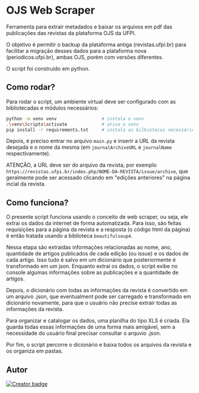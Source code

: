 # OJS Web Scraper
Ferramenta para extrair metadados e baixar os arquivos em pdf das publicações das revistas da plataforma OJS da UFPI.

O objetivo é permitir o backup da plataforma antiga (revistas.ufpi.br) para facilitar a migração desses dados para a plataforma nova (periodicos.ufpi.br), ambas OJS, porém com versões diferentes.

O script foi construído em python.

## Como rodar?
Para rodar o script, um ambiente virtual deve ser configurado com as bibliotecadas e módulos necessários:

~~~ bash
python -m venv venv                 # instala o venv
.\venv\Scripts\activate             # ativa o venv
pip install -r requirements.txt     # instala as bilbiotecas necessários no ambiente virtual
~~~

Depois, é preciso entrar no arquivo ```main.py``` e inserir a URL da revista desejada e o nome da mesma (em ```journalArchiveURL``` e ```journalName``` respectivamente).

ATENÇÃO, a URL deve ser do arquivo da revista, por exemplo ```https://revistas.ufpi.br/index.php/NOME-DA-REVISTA/issue/archive```, que geralmente pode ser acessado clicando em "edições anteriores" na página incial da revista.

## Como funciona?
O presente script funciona usando o conceito de web scraper, ou seja, ele extrai os dados da internet de forma automatizada.
Para isso, são feitas requisições para a página da revista e a resposta (o código html da página) é então tratada usando a biblioteca ```beautifulsoup4```. 

Nessa etapa são extraidas informações relacionadas ao nome, ano, quantidade de artigos publicados de cada edição (ou issue) e os dados de cada artigo. Isso tudo é salvo em um dicionário que posteriormente é transformado em um json. Enquanto extrai os dados, o script exibe no console algumas informações sobre as publicações e a quantidade de artigos.

Depois, o dicionário com todas as informações da revista é convertido em um arquivo .json, que eventualment pode ser carregado e transformado em dicionário novamente, para que o usuário não precise extrair todas as informações da revista.

Para organizar e catalogar os dados, uma planilha do tipo XLS é criada. Ela guarda todas essas informações de uma forma mais amigável, sem a necessidade do usuário final precisar consultar o arquvio .json.

Por fim, o script percorre o dicionário e baixa todos os arquivos da revista e os organiza em pastas.

## Autor
<a href="https://github.com/viniciusmra"><img src="https://badgen.net/badge/icon/Vinícius%20Alves/blue?icon=github&label" alt="Creator badge" /></a>
